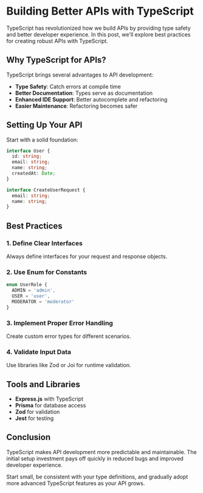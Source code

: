 # Building Better APIs with TypeScript

TypeScript has revolutionized how we build APIs by providing type safety and better developer experience. In this post, we'll explore best practices for creating robust APIs with TypeScript.

## Why TypeScript for APIs?

TypeScript brings several advantages to API development:

- **Type Safety**: Catch errors at compile time
- **Better Documentation**: Types serve as documentation
- **Enhanced IDE Support**: Better autocomplete and refactoring
- **Easier Maintenance**: Refactoring becomes safer

## Setting Up Your API

Start with a solid foundation:

```typescript
interface User {
  id: string;
  email: string;
  name: string;
  createdAt: Date;
}

interface CreateUserRequest {
  email: string;
  name: string;
}
```

## Best Practices

### 1. Define Clear Interfaces
Always define interfaces for your request and response objects.

### 2. Use Enum for Constants
```typescript
enum UserRole {
  ADMIN = 'admin',
  USER = 'user',
  MODERATOR = 'moderator'
}
```

### 3. Implement Proper Error Handling
Create custom error types for different scenarios.

### 4. Validate Input Data
Use libraries like Zod or Joi for runtime validation.

## Tools and Libraries

- **Express.js** with TypeScript
- **Prisma** for database access
- **Zod** for validation
- **Jest** for testing

## Conclusion

TypeScript makes API development more predictable and maintainable. The initial setup investment pays off quickly in reduced bugs and improved developer experience.

Start small, be consistent with your type definitions, and gradually adopt more advanced TypeScript features as your API grows.